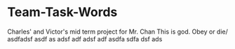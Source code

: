 # Team-Task-Words
Charles' and Victor's mid term project for Mr. Chan
This is god.
Obey or die/ 
asdfadsf asdf as adsf adf adsf adf asdfa sdfa dsf ads
